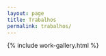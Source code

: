 ```yaml
---
layout: page
title: Trabalhos
permalink: trabalhos/
---
```


<section>
	<article class="gallery">
		{% include work-gallery.html %}
	</article>
</section>